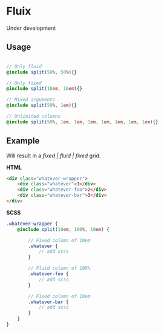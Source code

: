 # Fluix

Under development

## Usage
```scss

// Only fluid
@include split(50%, 50%){}

// Only fixed
@include split(10em, 10em){}

// Mixed arguments
@include split(50%, 1em){}

// Unlimited columns
@include split(50%, 1em, 1em, 1em, 1em, 1em, 1em, 1em){}
```

## Example 

Will result in a _fixed | fluid | fixed_ grid.

**HTML**

```html
<div class="whatever-wrapper">
    <div class="whatever">1</div>
    <div class="whatever-foo">2</div>
    <div class="whatever-bar">3</div>
</div>
```

**SCSS**

```scss
.whatever-wrapper {
	@include split(10em, 100%, 10em) {

		// Fixed column of 10em
		.whatever {
			// add scss
		}

		// Fluid column of 100%
		.whatever-foo {
			// add scss
		}

		// Fixed column of 10em
		.whatever-bar {
			// add scss
		}
	}	
}
```


